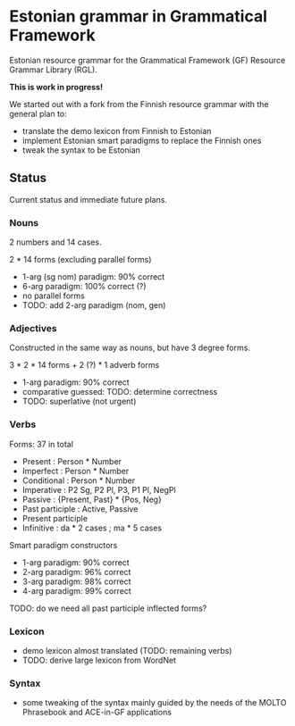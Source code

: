 Estonian grammar in Grammatical Framework
=========================================

Estonian resource grammar for the Grammatical Framework (GF) Resource Grammar Library (RGL).

__This is work in progress!__

We started out with a fork from the Finnish resource grammar with the general plan to:

  - translate the demo lexicon from Finnish to Estonian
  - implement Estonian smart paradigms to replace the Finnish ones
  - tweak the syntax to be Estonian

Status
------

Current status and immediate future plans.

### Nouns

2 numbers and 14 cases.

2 * 14 forms (excluding parallel forms)

  - 1-arg (sg nom) paradigm: 90% correct
  - 6-arg paradigm: 100% correct (?)
  - no parallel forms
  - TODO: add 2-arg paradigm (nom, gen)

### Adjectives

Constructed in the same way as nouns, but have 3 degree forms.

3 * 2 * 14 forms + 2 (?) * 1 adverb forms

  - 1-arg paradigm: 90% correct
  - comparative guessed: TODO: determine correctness
  - TODO: superlative (not urgent)

### Verbs

Forms: 37 in total

  - Present : Person * Number
  - Imperfect : Person * Number
  - Conditional : Person * Number
  - Imperative : P2 Sg, P2 Pl, P3, P1 Pl, NegPl
  - Passive : {Present, Past} * {Pos, Neg}
  - Past participle : Active, Passive
  - Present participle
  - Infinitive : da * 2 cases ; ma * 5 cases

Smart paradigm constructors

  - 1-arg paradigm: 90% correct
  - 2-arg paradigm: 96% correct
  - 3-arg paradigm: 98% correct
  - 4-arg paradigm: 99% correct

TODO: do we need all past participle inflected forms?
    
### Lexicon

  - demo lexicon almost translated (TODO: remaining verbs)
  - TODO: derive large lexicon from WordNet

### Syntax

  - some tweaking of the syntax mainly guided by the needs of the MOLTO Phrasebook and ACE-in-GF applications
